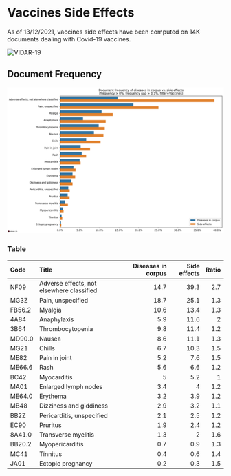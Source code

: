 # Vaccines Side Effects

As of 13/12/2021, vaccines side effects have been computed on 14K documents dealing with Covid-19 vaccines.

![VIDAR-19](https://fran6wol.eu.pythonanywhere.com/assets/img/vidar_wm2.png)

## Document Frequency

![document frequency](./vaccines-side-effects.png)

### Table

| Code   | Title                                     | Diseases in corpus | Side effects | Ratio |
| :----- | :---------------------------------------- | -----------------: | -----------: | ----: |
| NF09   | Adverse effects, not elsewhere classified |               14.7 |         39.3 |   2.7 |
| MG3Z   | Pain, unspecified                         |               18.7 |         25.1 |   1.3 |
| FB56.2 | Myalgia                                   |               10.6 |         13.4 |   1.3 |
| 4A84   | Anaphylaxis                               |                5.9 |         11.6 |     2 |
| 3B64   | Thrombocytopenia                          |                9.8 |         11.4 |   1.2 |
| MD90.0 | Nausea                                    |                8.6 |         11.1 |   1.3 |
| MG21   | Chills                                    |                6.7 |         10.3 |   1.5 |
| ME82   | Pain in joint                             |                5.2 |          7.6 |   1.5 |
| ME66.6 | Rash                                      |                5.6 |          6.6 |   1.2 |
| BC42   | Myocarditis                               |                  5 |          5.2 |     1 |
| MA01   | Enlarged lymph nodes                      |                3.4 |            4 |   1.2 |
| ME64.0 | Erythema                                  |                3.2 |          3.9 |   1.2 |
| MB48   | Dizziness and giddiness                   |                2.9 |          3.2 |   1.1 |
| BB2Z   | Pericarditis, unspecified                 |                2.1 |          2.5 |   1.2 |
| EC90   | Pruritus                                  |                1.9 |          2.4 |   1.2 |
| 8A41.0 | Transverse myelitis                       |                1.3 |            2 |   1.6 |
| BB20.2 | Myopericarditis                           |                0.7 |          0.9 |   1.3 |
| MC41   | Tinnitus                                  |                0.4 |          0.6 |   1.4 |
| JA01   | Ectopic pregnancy                         |                0.2 |          0.3 |   1.5 |
